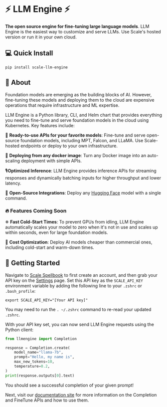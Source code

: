 # ⚡ LLM Engine ⚡

**The open source engine for fine-tuning large language models**. LLM Engine is the easiest way to customize and serve LLMs.
Use Scale's hosted version or run it in your own cloud.

## 💻 Quick Install

```commandline
pip install scale-llm-engine
```

## 🤔 About

Foundation models are emerging as the building blocks of AI. However, 
fine-tuning these models and deploying them to the cloud are expensive 
operations that require infrastructure and ML expertise.

LLM Engine is a Python library, CLI, and Helm chart that provides
everything you need to fine-tune and serve foundation models in the cloud
using Kubernetes. Key features include:

🎁 **Ready-to-use APIs for your favorite models**:
Fine-tune and serve open-source foundation models, including MPT, Falcon,
and LLaMA. Use Scale-hosted endpoints or deploy to your own infrastructure.

🐳 **Deploying from any docker image**: Turn any Docker image into an
auto-scaling deployment with simple APIs.

🎙️**Optimized Inference**: LLM Engine provides inference APIs
for streaming responses and dynamically batching inputs for higher throughput
and lower latency.

🤗 **Open-Source Integrations**: Deploy any [Hugging Face](https://huggingface.co/)
model with a single command.

### 🔥 Features Coming Soon

❄ **Fast Cold-Start Times**: To prevent GPUs from idling, LLM Engine
automatically scales your model to zero when it's not in use and scales up
within seconds, even for large foundation models.

💸 **Cost Optimization**: Deploy AI models cheaper than commercial ones,
including cold-start and warm-down times.

## 🚀 Getting Started

Navigate to [Scale Spellbook](https://spellbook.scale.com/) to first create 
an account, and then grab your API key on the [Settings](https://spellbook.scale.com/settings) 
page. Set this API key as the `SCALE_API_KEY` environment variable by adding the
following line to your `.zshrc` or `.bash_profile`:

```commandline
export SCALE_API_KEY="[Your API key]"
```

You may need to run the `. ~/.zshrc` command to re-read your updated `.zshrc`.

With your API key set, you can now send LLM Engine requests using the Python client:

```py
from llmengine import Completion

response = Completion.create(
    model_name="llama-7b",
    prompt="Hello, my name is",
    max_new_tokens=10,
    temperature=0.2,
)
print(response.outputs[0].text)
```

You should see a successful completion of your given prompt!

Next, visit our [documentation site](https://scaleapi.github.io/llm-engine/) for more
information on the Completion and FineTune APIs and how to use them.